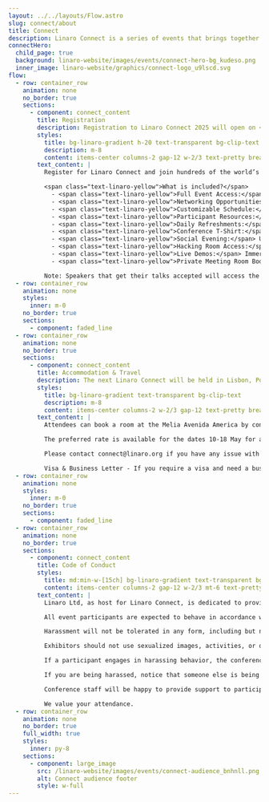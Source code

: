 ```yaml
---
layout: ../../layouts/Flow.astro
slug: connect/about
title: Connect
description: Linaro Connect is a series of events that brings together the Arm Ecosystem. This is the ONLY place where developers, maintainers of both hardware and software can collaborate and discuss common problems
connectHero:
  child_page: true
  background: linaro-website/images/events/connect-hero-bg_kudeso.png
  inner_image: linaro-website/graphics/connect-logo_u9lscd.svg
flow:
  - row: container_row
    animation: none
    no_border: true
    sections:
      - component: connect_content
        title: Registration
        description: Registration to Linaro Connect 2025 will open on <br><span class="text-linaro-yellow">XXXXXXXXX 2024.</span>
        styles:
          title: bg-linaro-gradient h-20 text-transparent bg-clip-text m-0
          description: m-8
          content: items-center columns-2 gap-12 w-2/3 text-pretty break-words
        text_content: |
          Register for Linaro Connect and join hundreds of the world’s leading Arm Open Source engineers. If you order your ticket today you will receive it at a discounted rate of XXX. These discounted tickets will be available until the end of March 2025. Tickets after that will be sold at the full price of XXXX.

          <span class="text-linaro-yellow">What is included?</span>
            - <span class="text-linaro-yellow">Full Event Access:</span> Get complete access to Linaro Connect 2024, including keynotes, sessions, BoFs, private meetings, and more.
            - <span class="text-linaro-yellow">Networking Opportunities:</span> Connect with industry professionals through Birds of a Feather (BoFs) sessions, discussions, and collaboration activities.
            - <span class="text-linaro-yellow">Customizable Schedule:</span> Tailor your experience by creating a personalized agenda, prioritizing sessions aligned with your interests.
            - <span class="text-linaro-yellow">Participant Resources:</span> Access event materials, documentation, and shared resources to enhance understanding.
            - <span class="text-linaro-yellow">Daily Refreshments:</span> Enjoy continental breakfasts, coffee, and snacks from Wednesday to Friday to stay energized.
            - <span class="text-linaro-yellow">Conference T-Shirt:</span> Receive an exclusive Linaro Connect 2024 conference t-shirt as a token of participation.
            - <span class="text-linaro-yellow">Social Evening:</span> Unwind, connect, and enjoy a relaxed atmosphere with casual conversations and activities.
            - <span class="text-linaro-yellow">Hacking Room Access:</span> Collaborate, code, and engage in hands-on sessions in a dedicated hacking room.
            - <span class="text-linaro-yellow">Live Demos:</span> Immerse yourself in live demonstrations of the latest technologies, innovations, and projects.
            - <span class="text-linaro-yellow">Private Meeting Room Booking:</span> Book secure meeting rooms for exclusive discussions, collaboration, or networking.

          Note: Speakers that get their talks accepted will access the event with a complimentary speaker pass.
  - row: container_row
    animation: none
    styles:
      inner: m-0
    no_border: true
    sections:
      - component: faded_line
  - row: container_row
    animation: none
    no_border: true
    sections:
      - component: connect_content
        title: Accommodation & Travel
        description: The next Linaro Connect will be held in Lisbon, Portugal <br>Tuesday 13 - Friday 16 May 2025 at the Corinthia Lisbon
        styles:
          title: bg-linaro-gradient text-transparent bg-clip-text
          description: m-8
          content: items-center columns-2 w-2/3 gap-12 text-pretty break-words
        text_content: |
          Attendees can book a room at the Melia Avenida America by contacting the booking team directly marta.rodriguez.morcillo@melia.com and belen.martinez@melia.com and mention you are attending Linaro Connect to get a preferred rate.

          The preferred rate is available for the dates 10-18 May for a limited time upon availability - we recommend you book your room as soon as possible.

          Please contact connect@linaro.org if you have any issue with booking your accommodation.

          Visa & Business Letter - If you require a visa and need a business invitation letter and/or visa support letter, please register for Linaro Connect and then email connect@linaro.org
  - row: container_row
    animation: none
    styles:
      inner: m-0
    no_border: true
    sections:
      - component: faded_line
  - row: container_row
    animation: none
    no_border: true
    sections:
      - component: connect_content
        title: Code of Conduct
        styles:
          title: md:min-w-[15ch] bg-linaro-gradient text-transparent bg-clip-text
          content: items-center columns-2 gap-12 w-2/3 mt-6 text-pretty break-words
        text_content: |
          Linaro Ltd, as host for Linaro Connect, is dedicated to providing a harassment-free experience for participants at all of our events. Linaro events are working conferences intended for professional networking and collaboration in the Linux community. They exist to encourage the open exchange of ideas and expression and require an environment that recognizes the inherent worth of every person and group. While at Linaro events or related ancillary or social events, any participants, including speakers, attendees, volunteers, sponsors, exhibitors, booth staff and anyone else, should not engage in harassment in any form of communication or media including email, texting and social media.

          All event participants are expected to behave in accordance with professional standards, with both the Linaro Connect Code of Conduct as well as their respective employer’s policies governing appropriate workplace behavior, and applicable laws.

          Harassment will not be tolerated in any form, including but not limited to harassment based on gender, gender identity and expression, sexual orientation, disability, physical appearance, body size, race, age, religion or any other status protected by laws in which the conference or program is being held. Harassment includes the use of abusive, offensive or degrading language, intimidation, stalking, harassing photography or recording, inappropriate physical contact, sexual imagery and unwelcome sexual advances or requests for sexual favors.. Any report of harassment at one of our events will be addressed immediately. Participants asked to stop any harassing behavior are expected to comply immediately. Anyone who witnesses or is subjected to unacceptable behavior should notify a conference organizer at once. 

          Exhibitors should not use sexualized images, activities, or other material in their booths and must refrain from the use of sexualized clothing/uniforms/costumes, or otherwise creating a sexualized environment. Speakers should not use sexual language, images, or any language or images that would constitute harassment as defined above in their talks.

          If a participant engages in harassing behavior, the conference organizers may take any action they deem appropriate, ranging from issuance of a warning to the offending individual to expulsion from the conference with no refund, depending on the circumstances. Linaro reserves the right to exclude any participant found to be engaging in harassing behavior from participating in any further Linaro events, trainings or other activities.

          If you are being harassed, notice that someone else is being harassed, or have any other concerns relating to harassment, please contact a member of conference staff immediately. Conference staff can be identified by t-shirts/staff badges onsite; and an organizer can be found at the event registration counter at any time. You are also encouraged to contact Diane Cheshire, Group HR Director at diane.cheshire@linaro.org

          Conference staff will be happy to provide support to participants, including contacting hotel/venue security or local law enforcement, when appropriate, providing escorts, or otherwise assisting those experiencing harassment to ensure that they feel safe for the duration of the conference.

          We value your attendance.
  - row: container_row
    animation: none
    no_border: true
    full_width: true
    styles:
      inner: py-8
    sections:
      - component: large_image
        src: /linaro-website/images/events/connect-audience_bnhnll.png
        alt: Connect audience footer
        style: w-full
---
```

